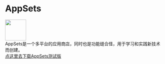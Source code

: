 # AppSets
<img src="https://i.loli.net/2021/05/16/BGC5IMwrSKm72v4.png" width="68" height="68"/><br>
AppSets是一个多平台的应用商店，同时也是功能缝合怪，用于学习和实践新技术而创建。<br>
<a href="http://47.108.203.211:9334/download.html">点这里去下载AppSets测试版</a>
